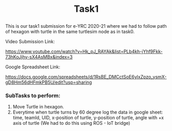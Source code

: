 # <p align='center'>  Task1 </p>

This is our task1 submission for e-YRC 2020-21 where we had to follow path of hexagon with turtle in the same turtlesim node as in task0.


Video Submission Link:

https://www.youtube.com/watch?v=Hk_pJ_RAYAk&list=PLb4kh-jYhf9Fkk-73hKoJjhy-sX4AsMBx&index=3


Google Spreadsheet Link:

https://docs.google.com/spreadsheets/d/1RsBE_DMCctSoE6ylxZpzo_ysmX-gD8Hm56dHFmkPB5U/edit?usp=sharing



### SubTasks to perform:

1) Move Turtle in hexagon.
2) Everytime when turtle turns by 60 degree log the data in google sheet: 
    time, teamId, UID, x-position of turtle, y-position of turtle, angle with +x axis of turtle 
    (We had to do this using ROS - IoT bridge)
    
